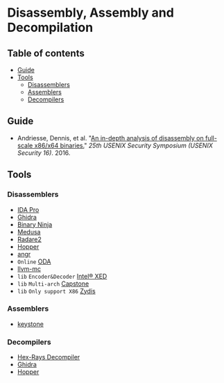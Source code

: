 # Disassembly, Assembly and Decompilation
## Table of contents
- [Guide](#guide)
- [Tools](#tools)
	- [Disassemblers](#disassemblers)
	- [Assemblers](#assemblers)
	- [Decompilers](#decompilers)
## Guide
- Andriesse, Dennis, et al. "[An in-depth analysis of disassembly on full-scale x86/x64 binaries.](https://www.usenix.org/system/files/conference/usenixsecurity16/sec16_paper_andriesse.pdf)" _25th USENIX Security Symposium (USENIX Security 16)_. 2016.
## Tools
### Disassemblers
- [IDA Pro](https://www.hex-rays.com/products/ida/)
- [Ghidra](https://ghidra-sre.org/)
- [Binary Ninja](https://binary.ninja/)
- [Medusa](https://github.com/wisk/medusa)
- [Radare2](http://radare.org/y/)
- [Hopper](http://www.hopperapp.com/)
- [angr](http://angr.io/)
- `Online` [ODA](http://www.onlinedisassembler.com/)
- [llvm-mc](http://blog.llvm.org/2010/01/x86-disassembler.html)
- `lib` `Encoder&Decoder` [Intel® XED](https://software.intel.com/en-us/articles/xed-x86-encoder-decoder-software-library)
- `lib` `Multi-arch` [Capstone](http://www.capstone-engine.org/)
- `lib` `Only support X86` [Zydis](https://zydis.re/)
### Assemblers
- [keystone](http://www.keystone-engine.org/)
### Decompilers
- [Hex-Rays Decompiler](http://www.hex-rays.com/products/decompiler/index.shtml)
- [Ghidra](https://ghidra-sre.org/)
- [Hopper](http://www.hopperapp.com/)


